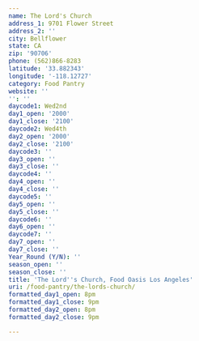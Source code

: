 ```yaml
---
name: The Lord's Church
address_1: 9701 Flower Street
address_2: ''
city: Bellflower
state: CA
zip: '90706'
phone: (562)866-8283
latitude: '33.882343'
longitude: '-118.12727'
category: Food Pantry
website: ''
'': ''
daycode1: Wed2nd
day1_open: '2000'
day1_close: '2100'
daycode2: Wed4th
day2_open: '2000'
day2_close: '2100'
daycode3: ''
day3_open: ''
day3_close: ''
daycode4: ''
day4_open: ''
day4_close: ''
daycode5: ''
day5_open: ''
day5_close: ''
daycode6: ''
day6_open: ''
daycode7: ''
day7_open: ''
day7_close: ''
Year_Round (Y/N): ''
season_open: ''
season_close: ''
title: 'The Lord''s Church, Food Oasis Los Angeles'
uri: /food-pantry/the-lords-church/
formatted_day1_open: 8pm
formatted_day1_close: 9pm
formatted_day2_open: 8pm
formatted_day2_close: 9pm

---
```

